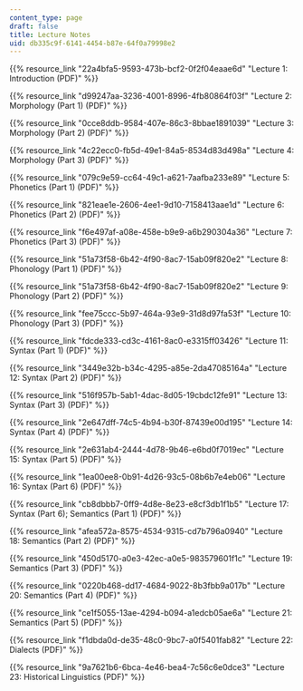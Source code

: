 ```yaml
---
content_type: page
draft: false
title: Lecture Notes
uid: db335c9f-6141-4454-b87e-64f0a79998e2
---
```

{{% resource_link "22a4bfa5-9593-473b-bcf2-0f2f04eaae6d" "Lecture 1: Introduction (PDF)" %}}

{{% resource_link "d99247aa-3236-4001-8996-4fb80864f03f" "Lecture 2: Morphology (Part 1) (PDF)" %}}

{{% resource_link "0cce8ddb-9584-407e-86c3-8bbae1891039" "Lecture 3: Morphology (Part 2) (PDF)" %}}

{{% resource_link "4c22ecc0-fb5d-49e1-84a5-8534d83d498a" "Lecture 4: Morphology (Part 3) (PDF)" %}}

{{% resource_link "079c9e59-cc64-49c1-a621-7aafba233e89" "Lecture 5: Phonetics (Part 1) (PDF)" %}}

{{% resource_link "821eae1e-2606-4ee1-9d10-7158413aae1d" "Lecture 6: Phonetics (Part 2) (PDF)" %}}

{{% resource_link "f6e497af-a08e-458e-b9e9-a6b290304a36" "Lecture 7: Phonetics (Part 3) (PDF)" %}}

{{% resource_link "51a73f58-6b42-4f90-8ac7-15ab09f820e2" "Lecture 8: Phonology (Part 1) (PDF)" %}}

{{% resource_link "51a73f58-6b42-4f90-8ac7-15ab09f820e2" "Lecture 9: Phonology (Part 2) (PDF)" %}}

{{% resource_link "fee75ccc-5b97-464a-93e9-31d8d97fa53f" "Lecture 10: Phonology (Part 3) (PDF)" %}}

{{% resource_link "fdcde333-cd3c-4161-8ac0-e3315ff03426" "Lecture 11: Syntax (Part 1) (PDF)" %}}

{{% resource_link "3449e32b-b34c-4295-a85e-2da47085164a" "Lecture 12: Syntax (Part 2) (PDF)" %}}

{{% resource_link "516f957b-5ab1-4dac-8d05-19cbdc12fe91" "Lecture 13: Syntax (Part 3) (PDF)" %}}

{{% resource_link "2e647dff-74c5-4b94-b30f-87439e00d195" "Lecture 14: Syntax (Part 4) (PDF)" %}}

{{% resource_link "2e631ab4-2444-4d78-9b46-e6bd0f7019ec" "Lecture 15: Syntax (Part 5) (PDF)" %}}

{{% resource_link "1ea00ee8-0b91-4d26-93c5-08b6b7e4eb06" "Lecture 16: Syntax (Part 6) (PDF)" %}}

{{% resource_link "cb8dbbb7-0ff9-4d8e-8e23-e8cf3db1f1b5" "Lecture 17: Syntax (Part 6); Semantics (Part 1) (PDF)" %}}

{{% resource_link "afea572a-8575-4534-9315-cd7b796a0940" "Lecture 18: Semantics (Part 2) (PDF)" %}}

{{% resource_link "450d5170-a0e3-42ec-a0e5-983579601f1c" "Lecture 19: Semantics (Part 3) (PDF)" %}}

{{% resource_link "0220b468-dd17-4684-9022-8b3fbb9a017b" "Lecture 20: Semantics (Part 4) (PDF)" %}}

{{% resource_link "ce1f5055-13ae-4294-b094-a1edcb05ae6a" "Lecture 21: Semantics (Part 5) (PDF)" %}}

{{% resource_link "f1dbda0d-de35-48c0-9bc7-a0f5401fab82" "Lecture 22: Dialects (PDF)" %}}

{{% resource_link "9a7621b6-6bca-4e46-bea4-7c56c6e0dce3" "Lecture 23: Historical Linguistics (PDF)" %}}